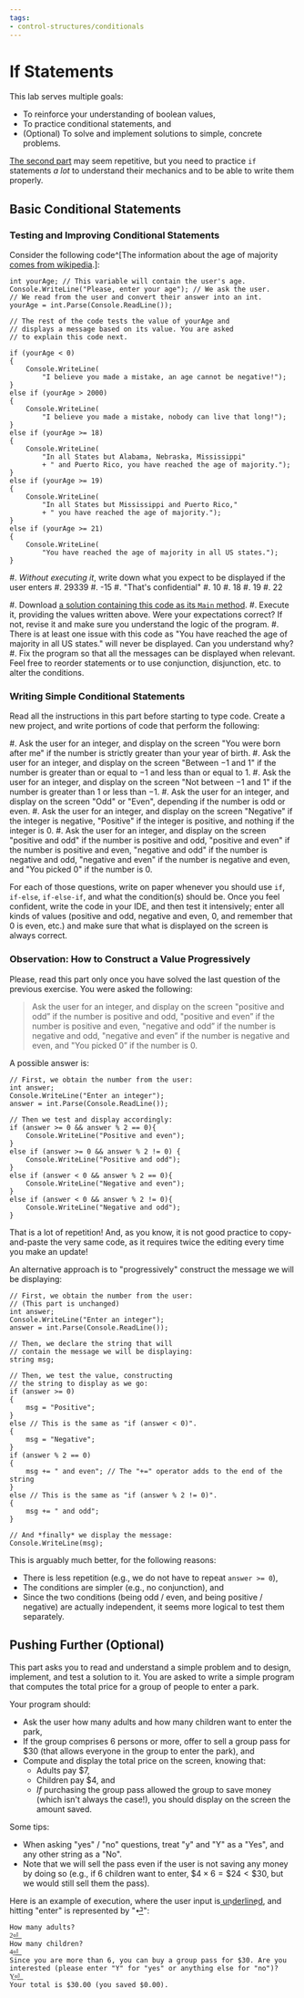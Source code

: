 ```yaml
---
tags:
- control-structures/conditionals
---
```


#  If Statements

This lab serves multiple goals:

- To reinforce your understanding of boolean values,
- To practice conditional statements, and
- (Optional) To solve and implement solutions to simple, concrete problems.

[The second part](#writing-simple-conditional-statements) may seem repetitive, but you need to practice `if` statements _a lot_ to understand their mechanics and to be able to write them properly.

## Basic Conditional Statements

### Testing and Improving Conditional Statements

Consider the following code^[The information about the age of majority [comes from wikipedia](https://www.wikiwand.com/en/articles/Age_of_majority).]:

```
int yourAge; // This variable will contain the user's age.
Console.WriteLine("Please, enter your age"); // We ask the user.
// We read from the user and convert their answer into an int.
yourAge = int.Parse(Console.ReadLine()); 

// The rest of the code tests the value of yourAge and
// displays a message based on its value. You are asked
// to explain this code next.

if (yourAge < 0)
{
    Console.WriteLine(
        "I believe you made a mistake, an age cannot be negative!");
}
else if (yourAge > 2000)
{
    Console.WriteLine(
        "I believe you made a mistake, nobody can live that long!");
}
else if (yourAge >= 18)
{
    Console.WriteLine(
        "In all States but Alabama, Nebraska, Mississippi"
        + " and Puerto Rico, you have reached the age of majority.");
}
else if (yourAge >= 19)
{
    Console.WriteLine(
        "In all States but Mississippi and Puerto Rico,"
        + " you have reached the age of majority.");
}
else if (yourAge >= 21)
{
    Console.WriteLine(
        "You have reached the age of majority in all US states.");
}
```


#. _Without executing it_, write down what you expect to be displayed if the user enters
    #. 29339
    #. -15
    #. "That's confidential"
    #. 10
    #. 18
    #. 19
    #. 22

#. Download [a solution containing this code as its `Main` method](./code/projects/voting_age.zip). 
#. Execute it, providing the values written above. Were your expectations correct? If not, revise it and make sure you understand the logic of the program.
#. There is at least one issue with this code as "You have reached the age of majority in all US states." will never be displayed. Can you understand why?
#. Fix the program so that all the messages can be displayed when relevant.  Feel free to reorder statements or to use conjunction, disjunction, etc. to alter the conditions.

### Writing Simple Conditional Statements

Read all the instructions in this part before starting to type code. Create a new project, and write portions of code that perform the following:

#. Ask the user for an integer, and display on the screen "You were born after me" if the number is strictly greater than your year of birth.
#. Ask the user for an integer, and display on the screen "Between $-1$ and $1$" if the number is greater than or equal to $-1$ and less than or equal to $1$.
#. Ask the user for an integer, and display on the screen "Not between $-1$ and $1$" if the number is greater than $1$ or less than $-1$.
#. Ask the user for an integer, and display on the screen "Odd" or "Even", depending if the number is odd or even.
#. Ask the user for an integer, and display on the screen "Negative" if the integer is negative, "Positive" if the integer is positive, and nothing if the integer is $0$.
#. Ask the user for an integer, and display on the screen "positive and odd" if the number is positive and odd, "positive and even" if the number is positive and even, "negative and odd" if the number is negative and odd, "negative and even" if the number is negative and even, and "You picked $0$" if the number is $0$.

For each of those questions, write on paper whenever you should use `if`, `if-else`, `if-else-if`, and what the condition(s) should be. Once you feel confident, write the code in your IDE, and then test it intensively; enter all kinds of values (positive and odd, negative and even, $0$, and remember that $0$ is even, etc.) and make sure that what is displayed on the screen is always correct.

### Observation: How to Construct a Value Progressively

Please, read this part only once you have solved the last question of the previous exercise.
You were asked the following:

> Ask the user for an integer, and display on the screen "positive and odd” if the number is positive and odd, "positive and even” if the number is positive and even, "negative and odd” if the number is negative and odd, "negative and even” if the number is negative and even, and "You picked 0” if the number is 0.

A possible answer is:

```
// First, we obtain the number from the user:
int answer;
Console.WriteLine("Enter an integer");
answer = int.Parse(Console.ReadLine());

// Then we test and display accordingly:
if (answer >= 0 && answer % 2 == 0){
	Console.WriteLine("Positive and even");
}
else if (answer >= 0 && answer % 2 != 0) {
	Console.WriteLine("Positive and odd");	
}
else if (answer < 0 && answer % 2 == 0){
	Console.WriteLine("Negative and even");
}
else if (answer < 0 && answer % 2 != 0){
	Console.WriteLine("Negative and odd");
}
```

That is a lot of repetition!
And, as you know, it is not good practice to copy-and-paste the very same code, as it requires twice the editing every time you make an update!

An alternative approach is to "progressively" construct the message we will be displaying:

```
// First, we obtain the number from the user:
// (This part is unchanged)
int answer;
Console.WriteLine("Enter an integer");
answer = int.Parse(Console.ReadLine());

// Then, we declare the string that will
// contain the message we will be displaying:
string msg;

// Then, we test the value, constructing 
// the string to display as we go:
if (answer >= 0)
{
    msg = "Positive";
}
else // This is the same as "if (answer < 0)".
{
    msg = "Negative";
}
if (answer % 2 == 0) 
{
    msg += " and even"; // The "+=" operator adds to the end of the string
}    
else // This is the same as "if (answer % 2 != 0)".
{
    msg += " and odd";
}

// And *finally* we display the message:
Console.WriteLine(msg);
```

This is arguably much better, for the following reasons:

- There is less repetition (e.g., we do not have to repeat `answer >= 0`),
- The conditions are simpler (e.g., no conjunction), and
- Since the two conditions (being odd / even, and being positive / negative) are actually independent, it seems more logical to test them separately.

## Pushing Further (Optional)

This part asks you to read and understand a simple problem and to design, implement, and test a solution to it.
You are asked to write a simple program that computes the total price for a group of people to enter a park.

Your program should:

- Ask the user how many adults and how many children want to enter the park,
- If the group comprises $6$ persons or more, offer to sell a group pass for \$$30$ (that allows everyone in the group to enter the park), and 
- Compute and display the total price on the screen, knowing that:
    - Adults pay \$$7$,
    - Children pay \$$4$, and 
    - *If* purchasing the group pass allowed the group to save money (which isn't always the case!), you should display on the screen the amount saved.

Some tips:

- When asking "yes" / "no" questions, treat "y" and "Y" as a "Yes", and any other string as a "No".
- Note that we will sell the pass even if the user is not saving any money by doing so (e.g., if 6 children want to enter, $\$4 \times 6 = \$24 < \$ 30$, but we would still sell them the pass).

Here is an example of execution, where the user input is u͟n͟d͟e͟r͟l͟i͟n͟e͟d͟, and hitting "enter" is represented by "⏎͟":

```text
How many adults?
2͟⏎͟
How many children?
4͟⏎͟
Since you are more than 6, you can buy a group pass for $30. Are you interested (please enter "Y" for "yes" or anything else for "no")?
Y͟⏎͟
Your total is $30.00 (you saved $0.00).
```
